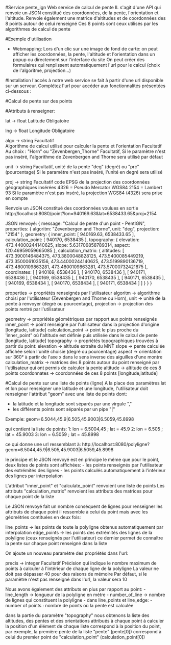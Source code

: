 ﻿#Service pente_ign
Web service de calcul de pente
IL s'agit d'une API qui renvoie un JSON constitué des coordonnées, de la pente, l'orientation et l'altitude. 
Renvoie également une matrice d'altitudes et de coordonnées des 8 points autour de celui renseigné
Ces 8 points sont ceux utilisés par les algorithmes de calcul de pente

#Exemple d'utilisation
- Webmapping:
Lors d'un clic sur une image de fond de carte: on peut afficher les coordonnées, la pente, l'altitude et l'orientation dans un popup ou directement sur l'interface du site
On peut créer des formulaires qui renplissent automatiquement l'url pour le calcul (choix de l'algoritme, projection...)

#Installation
l'accès à notre web service se fait à partir d'une url disponible sur un serveur. Complétez l'url pour accéder aux fonctionnalités présentées ci-dessous : 

#Calcul de pente sur des points 

#Attributs à renseigner:

lat  -> float			Latitude	Obligatoire

lng -> float			Longitude	Obligatoire

algo -> string			Facultatif	
	Algorithme de calcul utilisé pour calculer la pente et l'orientation Facultatif
	Au choix : "Horn" ou "Zevenbergen_Thorne"
	Facultatif, 
	Si le paramètre n'est pas inséré, l'algorithme de Zevenbergen and Thorne sera utilisé par défaut
	
unit -> string 			Facultatif,	
	unité de la pente
	"deg" (degré) ou "prc" (pourcentage)
	Si le paramètre n'est pas inséré, l'unité en degré sera utilisé

proj -> string				Facultatif
	code EPSG de la projection des coordonnées géographiques insérées
	4326 = Pseudo Mercator WGS84
	2154 = Lambert 93 
	Si le paramètre n'est pas inséré, la projection WGS84 (4326) sera prise en compte
	
Renvoie un JSON constitué des coordonnées voulues en sortie
http://localhost:8080/point?lon=940169.63&lat=6538433.65&proj=2154

JSON renvoyé: 
{
	message: "Calcul de pente d'un point - PentIGN",
	properties: {
		algoritm: "Zevenbergen and Thorne",
		unit: "deg",
		projection: "2154"
	},
	geometry: {
		inner_point: [
			940169.63,
			6538433.65
		],
		calculation_point: [
			940170,
			6538435
		],
		topography: {
			elevation: 473.44000244140625,
			slope: 5.631706858789314,
			aspect: 120.46959059665085
		},
		calculation_matrix: {
			altitudes: [
				473.3900146484375,
				473.3800048828125,
				473.5400085449219,
				473.3500061035156,
				473.44000244140625,
				473.5199890136719,
				473.4800109863281,
				473.4800109863281,
				473.57000732421875
			],
			coordinates: [
				[
					940169,
					6538436
				],
				[
					940170,
					6538436
				],
				[
					940171,
					6538436
				],
				[
					940169,
					6538435
				],
				[
					940170,
					6538435
				],
				[
					940171,
					6538435
				],
				[
					940169,
					6538434
				],
				[
					940170,
					6538434
				],
				[
					940171,
					6538434
				]
			]
		}
	}
}

properties -> propriétés renseignés par l'utilisateur
	algoritm -> algorithme choisi par l'utilisateur (Zevenbergen and Thorne ou Horn),
	unit -> unité de la pente à renvoyer (degré ou pourcentage),
	projection -> projection des points rentré par l'utilisateur
	
geometry -> propriétés géométriques par rapport aux points renseignés
	inner_point -> point renseigné par l'utilisateur dans la projection d'origine [longitude, latitude]
	calculation_point -> point le plus proche du 'inner_point" où l'altitude est définie puis utilisée dans le calcul de pente [longitude, latitude]
	topography -> propriétés topographiques trouvées à partir du point:
		elevation -> altitude extraite du MNT
		slope -> pente calculée affichée selon l'unité choisie (degré ou pourcentage)
		aspect -> orientation sur 360° à partir de l'axe x dans le sens inverse des aiguilles d'une montre
	calculation_matrix -> matrices des 8 points autour du point renseigné par l'utilisateur qui ont permis de calculer la pente
		altitude -> altitude de ces 8 points
		coordonnates -> coordonnées de ces 8 points [longitude,latitude]

#Calcul de pente sur une liste de points (ligne)
A la place des paramètres lat et lon pour renseigner une latitude et une longitude, l'utilisateur doit renseigner l'attribut "geom" avec une liste de points dont:
 - la latitude et la longitude sont séparés par une virgule ","
 - les différents points sont séparés par un pipe "|"
 
Exemple:
geom=6.5044,45.9|6.505,45.9003|6.5059,45.8998

qui contient la liste de points:
1: lon = 6.5004,45 ; lat = 45.9
2: lon = 6.505 ; lat = 45.9003
3: lon = 6.5059 ; lat = 45.8998

ce qui donne une url ressemblant à:
http://localhost:8080/polyligne?geom=6.5044,45.9|6.505,45.9003|6.5059,45.8998

le principe et le JSON renvoyé est en principe le même que pour le point, deux listes de points sont affichées:
	 - les points renseignés par l'utilisateur des extrémités des lignes
	 - les points calculés automatiquement à l'intérieur des lignes par interpolation


L'attribut  "inner_point" et "calculate_point" renvoient une liste de points
Les attributs "calculation_matrix" renvoient les attributs des matrices pour chaque point de la liste

Le JSON renvoyé fait un nombre conséquent de lignes pour renseigner les attributs de chaque point
il ressemble à celui du point mais avec les géométries contituées en deux fois:

line_points -> les points de toute la polyligne obtenus automatiquement par interpolation
edge_points -> les points des extrémités des lignes de la polyligne (ceux renseignés par l'utilisateur)
			ce dernier permet de connaître la pente sur chaque point renseigné dans la liste

On ajoute un nouveau paramètre des propriétés dans l'url:

precis -> integer	Facultatif
					Précision qui indique le nombre maximum de points à calculer à l'intérieur de chaque ligne de la polyligne
					La valeur ne doit pas dépasser 40 pour des raisons de mémoire
					Par défaut, si le paramètre n'est pas renseigné dans l'url, la valeur sera 10
			
Nous avons également des attributs en plus par rapport au point:
	-	line_length -> longueur de la polyligne en mètre
	-	number_of_line -> nombre de lignes qui constituent la polyligne
	-	dans line_points et line_edge:
		-	number of points : nombre de points où la pente est calculée

dans la partie du paramètre "topography" nous obtenons la liste des altitudes, des pentes et des orientations attribués à chaque point à calculer
la position d'un élément de chaque liste correspond à la position du point, par exemple, la première pente de la liste "pente" (pente[0]) correspond à celui du premier point de "calculation_point" (calculation_point[0])



